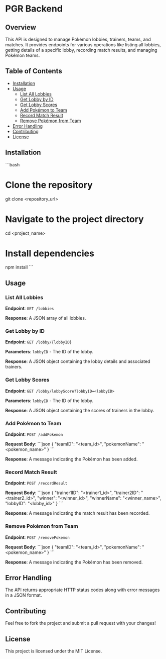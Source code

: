 # PGR Backend

## Overview

This API is designed to manage Pokémon lobbies, trainers, teams, and matches. It provides endpoints for various operations like listing all lobbies, getting details of a specific lobby, recording match results, and managing Pokémon teams.

## Table of Contents

- [Installation](#installation)
- [Usage](#usage)
  - [List All Lobbies](#list-all-lobbies)
  - [Get Lobby by ID](#get-lobby-by-id)
  - [Get Lobby Scores](#get-lobby-scores)
  - [Add Pokémon to Team](#add-pokémon-to-team)
  - [Record Match Result](#record-match-result)
  - [Remove Pokémon from Team](#remove-pokémon-from-team)
- [Error Handling](#error-handling)
- [Contributing](#contributing)
- [License](#license)

## Installation

\`\`\`bash
# Clone the repository
git clone <repository_url>

# Navigate to the project directory
cd <project_name>

# Install dependencies
npm install
\`\`\`

## Usage

### List All Lobbies

**Endpoint**: `GET /lobbies`

**Response**: A JSON array of all lobbies.

### Get Lobby by ID

**Endpoint**: `GET /lobby/{lobbyID}`

**Parameters**: `lobbyID` - The ID of the lobby.

**Response**: A JSON object containing the lobby details and associated trainers.

### Get Lobby Scores

**Endpoint**: `GET /lobby/lobbyScore?lobbyID=<lobbyID>`

**Parameters**: `lobbyID` - The ID of the lobby.

**Response**: A JSON object containing the scores of trainers in the lobby.

### Add Pokémon to Team

**Endpoint**: `POST /addPokemon`

**Request Body**: 
\`\`\`json
{
  "teamID": "<team_id>",
  "pokemonName": "<pokemon_name>"
}
\`\`\`

**Response**: A message indicating the Pokémon has been added.

### Record Match Result

**Endpoint**: `POST /recordResult`

**Request Body**: 
\`\`\`json
{
  "trainer1ID": "<trainer1_id>",
  "trainer2ID": "<trainer2_id>",
  "winner": "<winner_id>",
  "winnerName": "<winner_name>",
  "lobbyID": "<lobby_id>"
}
\`\`\`

**Response**: A message indicating the match result has been recorded.

### Remove Pokémon from Team

**Endpoint**: `POST /removePokemon`

**Request Body**: 
\`\`\`json
{
  "teamID": "<team_id>",
  "pokemonName": "<pokemon_name>"
}
\`\`\`

**Response**: A message indicating the Pokémon has been removed.

## Error Handling

The API returns appropriate HTTP status codes along with error messages in a JSON format.

## Contributing

Feel free to fork the project and submit a pull request with your changes!

## License

This project is licensed under the MIT License.


